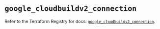 # `google_cloudbuildv2_connection`

Refer to the Terraform Registry for docs: [`google_cloudbuildv2_connection`](https://registry.terraform.io/providers/hashicorp/google-beta/6.11.1/docs/resources/google_cloudbuildv2_connection).
